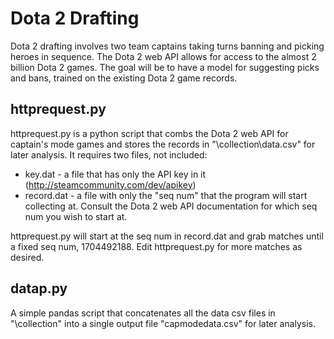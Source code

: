 Dota 2 Drafting
==========

Dota 2 drafting involves two team captains taking turns banning and picking heroes in sequence. The Dota 2 web API allows for access to the almost 2 billion Dota 2 games. The goal will be to have a model for suggesting picks and bans, trained on the existing Dota 2 game records.

httprequest.py
--------

httprequest.py is a python script that combs the Dota 2 web API for captain's mode games and stores the records in "\collection\data.csv" for later analysis. It requires two files, not included:

* key.dat - a file that has only the API key in it (http://steamcommunity.com/dev/apikey)
* record.dat - a file with only the "seq num" that the program will start collecting at. Consult the Dota 2 web API documentation for which seq num you wish to start at.

httprequest.py will start at the seq num in record.dat and grab matches until a fixed seq num, 1704492188. Edit httprequest.py for more matches as desired.

datap.py
---------

A simple pandas script that concatenates all the data csv files in "\collection" into a single output file "capmodedata.csv" for later analysis.